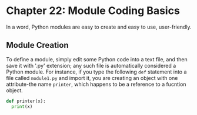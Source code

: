# Chapter 22: Module Coding Basics

In a word, Python modules are easy to create and easy to use, user-friendly.

## Module Creation

To define a module, simply edit some Python code into a text file, and then save it with '.py' extension; any such file is automatically considered a Python module. For instance, if you type the following `def` statement into a file called `module1.py` and import it, you are creating an object with one attribute-the name `printer`, which happens to be a reference to a fucntion object.

```python
def printer(x):
  print(x)
```
